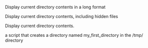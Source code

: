 Display current directory contents in a long format

Display current directory contents, including hidden files 

Display current directory contents.

a script that creates a directory named my_first_directory in the /tmp/ directory

